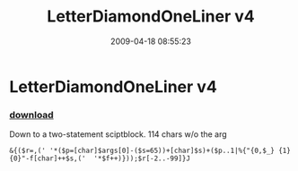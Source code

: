 ﻿---
pid:            1044
poster:         Robert Robelo
title:          LetterDiamondOneLiner v4
date:           2009-04-18 08:55:23
format:         posh
parent:         0
parent:         0

---

# LetterDiamondOneLiner v4

### [download](1044.ps1)

Down to a two-statement sciptblock.
114 chars w/o the arg

```posh
&{($r=,(' '*($p=[char]$args[0]-($s=65))+[char]$s)+($p..1|%{"{0,$_} {1}{0}"-f[char]++$s,('  '*$f++)}));$r[-2..-99]}J

```
